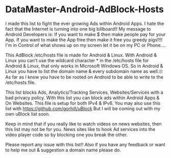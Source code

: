 # DataMaster-Android-AdBlock-Hosts

I made this list to fight the ever growing Ads within Android Apps.
I hate the fact that the Internet is turning into one big billboard!!
My message to Android Developers is: If you want to make $ then make people pay for your App.
If you want to make the App free then make it free you greedy pigs!!!!
I'm in Control of what shows up on my screen let it be on my PC or Phone....

This AdBlock /etc/hosts file is made for Android & Linux.
With Android & Linux you can't use the wildcard character * in the /etc/hosts file for Android & Linux,
that only works in Microsoft Windows OS.
So in Android & Linux you have to list the domain name & every subdomain name as well.🙄
As far as I know you have to be rooted on Android to be able to write to the /etc/hosts file.

This list blocks Ads, Analytics/Tracking Services, Websites/Services with a bad privacy policy.
With this list you can block ads within Android Apps & On Websites.
This file is setup for both IPv4 & IPv6.
You may also use this list with https://github.com/gorhill/uBlock
But I will be coming out with my own uBlock list soon.

Keep in mind that if you really like to watch videos on news websites,
then this list may not be for you.
News sites like to hook Ad services into the video player code so by blocking one you break the other.

Please report any issue with this list!!
Also if you have any feedback or want to help me out & suggestion a domain name please do.

